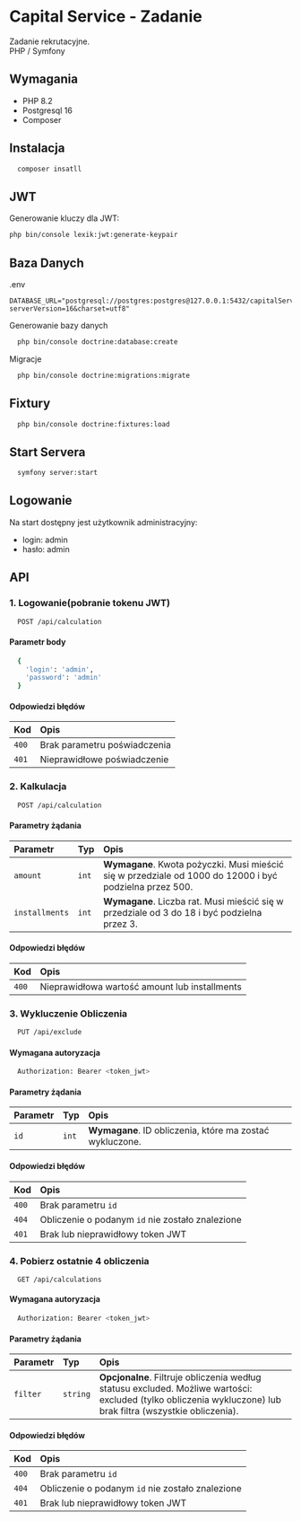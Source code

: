 # Capital Service - Zadanie

Zadanie rekrutacyjne.<br />
PHP / Symfony

## Wymagania
- PHP 8.2
- Postgresql 16
- Composer

## Instalacja
```bash
  composer insatll
```

## JWT
Generowanie kluczy dla JWT:
```bash
php bin/console lexik:jwt:generate-keypair
```

## Baza Danych
.env
```text
DATABASE_URL="postgresql://postgres:postgres@127.0.0.1:5432/capitalService?serverVersion=16&charset=utf8"
```
Generowanie bazy danych
```bash
  php bin/console doctrine:database:create
```
Migracje
```bash
  php bin/console doctrine:migrations:migrate
```

## Fixtury
```bash
  php bin/console doctrine:fixtures:load
```

## Start Servera
```bash
  symfony server:start
```

## Logowanie
Na start dostępny jest użytkownik administracyjny:
- login: admin
- hasło: admin

## API

### 1. Logowanie(pobranie tokenu JWT)

```bash
  POST /api/calculation
```

#### Parametr body

```bash
  {
    'login': 'admin',
    'password': 'admin'
  }
```

#### Odpowiedzi błędów

| Kod | Opis                |
| :-------- | :------------------------- |
| `400` | Brak parametru poświadczenia |
| `401` | Nieprawidłowe poświadczenie |

### 2. Kalkulacja

```bash
  POST /api/calculation
```

#### Parametry żądania

| Parametr | Typ     | Opis                |
| :-------- | :------- | :------------------------- |
| `amount` | `int` | **Wymagane**. Kwota pożyczki. Musi mieścić się w przedziale od 1000 do 12000 i być podzielna przez 500. |
| `installments` | `int` | **Wymagane**. Liczba rat. Musi mieścić się w przedziale od 3 do 18 i być podzielna przez 3. |

#### Odpowiedzi błędów

| Kod | Opis                |
| :-------- | :------------------------- |
| `400` | Nieprawidłowa wartość amount lub installments |

### 3. Wykluczenie Obliczenia

```bash
  PUT /api/exclude
```

#### Wymagana autoryzacja

```bash
  Authorization: Bearer <token_jwt>
```

#### Parametry żądania

| Parametr | Typ     | Opis                |
| :-------- | :------- | :------------------------- |
| `id` | `int` | **Wymagane**. ID obliczenia, które ma zostać wykluczone. |

#### Odpowiedzi błędów

| Kod | Opis                |
| :-------- | :------------------------- |
| `400` | Brak parametru `id` |
| `404` | Obliczenie o podanym `id` nie zostało znalezione |
| `401` | Brak lub nieprawidłowy token JWT |

### 4. Pobierz ostatnie 4 obliczenia

```http
  GET /api/calculations
```

#### Wymagana autoryzacja

```bash
  Authorization: Bearer <token_jwt>
```

#### Parametry żądania

| Parametr | Typ     | Opis                |
| :-------- | :------- | :------------------------- |
| `filter` | `string` | **Opcjonalne**. Filtruje obliczenia według statusu excluded. Możliwe wartości: excluded (tylko obliczenia wykluczone) lub brak filtra (wszystkie obliczenia). |

#### Odpowiedzi błędów

| Kod | Opis                |
| :-------- | :------------------------- |
| `400` | Brak parametru `id` |
| `404` | Obliczenie o podanym `id` nie zostało znalezione |
| `401` | Brak lub nieprawidłowy token JWT |


